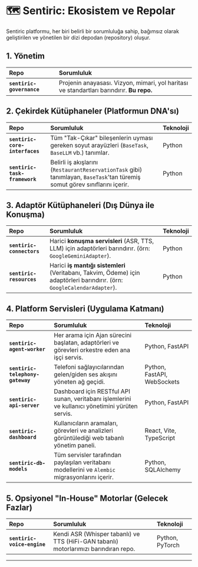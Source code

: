 # 🗺️ Sentiric: Ekosistem ve Repolar

Sentiric platformu, her biri belirli bir sorumluluğa sahip, bağımsız olarak geliştirilen ve yönetilen bir dizi depodan (repository) oluşur.

## 1. Yönetim

| Repo | Sorumluluk |
| :--- | :--- |
| **`sentiric-governance`** | Projenin anayasası. Vizyon, mimari, yol haritası ve standartları barındırır. **Bu repo.** |

## 2. Çekirdek Kütüphaneler (Platformun DNA'sı)

| Repo | Sorumluluk | Teknoloji |
| :--- | :--- | :--- |
| **`sentiric-core-interfaces`** | Tüm "Tak-Çıkar" bileşenlerin uyması gereken soyut arayüzleri (`BaseTask`, `BaseLLM` vb.) tanımlar. | Python |
| **`sentiric-task-framework`** | Belirli iş akışlarını (`RestaurantReservationTask` gibi) tanımlayan, `BaseTask`'tan türemiş somut görev sınıflarını içerir. | Python |

## 3. Adaptör Kütüphaneleri (Dış Dünya ile Konuşma)

| Repo | Sorumluluk | Teknoloji |
| :--- | :--- | :--- |
| **`sentiric-connectors`** | Harici **konuşma servisleri** (ASR, TTS, LLM) için adaptörleri barındırır. (örn: `GoogleGeminiAdapter`). | Python |
| **`sentiric-resources`** | Harici **iş mantığı sistemleri** (Veritabanı, Takvim, Ödeme) için adaptörleri barındırır. (örn: `GoogleCalendarAdapter`). | Python |

## 4. Platform Servisleri (Uygulama Katmanı)

| Repo | Sorumluluk | Teknoloji |
| :--- | :--- | :--- |
| **`sentiric-agent-worker`** | Her arama için Ajan sürecini başlatan, adaptörleri ve görevleri orkestre eden ana işçi servis. | Python, FastAPI |
| **`sentiric-telephony-gateway`** | Telefoni sağlayıcılarından gelen/giden ses akışını yöneten ağ geçidi. | Python, FastAPI, WebSockets |
| **`sentiric-api-server`** | Dashboard için RESTful API sunan, veritabanı işlemlerini ve kullanıcı yönetimini yürüten servis. | Python, FastAPI |
| **`sentiric-dashboard`** | Kullanıcıların aramaları, görevleri ve analizleri görüntülediği web tabanlı yönetim paneli. | React, Vite, TypeScript |
| **`sentiric-db-models`** | Tüm servisler tarafından paylaşılan veritabanı modellerini ve `Alembic` migrasyonlarını içerir. | Python, SQLAlchemy |


## 5. Opsiyonel "In-House" Motorlar (Gelecek Fazlar)

| Repo | Sorumluluk | Teknoloji |
| :--- | :--- | :--- |
| **`sentiric-voice-engine`** | Kendi ASR (Whisper tabanlı) ve TTS (HiFi-GAN tabanlı) motorlarımızı barındıran repo. | Python, PyTorch |

---
